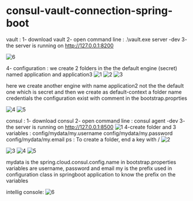 # consul-vault-connection-spring-boot
vault : 
1- download vault 
2- open command line : 
.\vault.exe server -dev
3- the server is running on http://127.0.0.1:8200

![6](https://user-images.githubusercontent.com/36199753/115152659-d629b580-a069-11eb-8d16-5ffc742dce22.PNG)

4- configuration : we create 2 folders in the the default engine (secret) named application and application3
![1](https://user-images.githubusercontent.com/36199753/115152666-de81f080-a069-11eb-81ee-3d7d1e9c4921.PNG)
![2](https://user-images.githubusercontent.com/36199753/115152668-df1a8700-a069-11eb-8f8b-97e2c20310cc.PNG)
![3](https://user-images.githubusercontent.com/36199753/115152669-dfb31d80-a069-11eb-8164-92dbfeebb4e1.PNG)

here we create another engine with name application2 not the the default one which is secret and then we create as default-context a folder name credentials
the configuration exist with comment in the bootstrap.proprties

![4](https://user-images.githubusercontent.com/36199753/115152670-dfb31d80-a069-11eb-84a8-81d3d961b5a6.PNG)
![5](https://user-images.githubusercontent.com/36199753/115152671-e04bb400-a069-11eb-92ed-a41667e4de36.PNG)



consul : 
1- download consul 
2- open command line : 
consul agent -dev
3- the server is running on http://127.0.0.1:8500
![1](https://user-images.githubusercontent.com/36199753/115152943-5270c880-a06b-11eb-9d9a-0c715b94255c.PNG)
4-create folder and 3 variables :
config/mydata/my.username
config/mydata/my.password
config/mydata/my.email
ps : To create a folder, end a key with /
![2](https://user-images.githubusercontent.com/36199753/115152942-51d83200-a06b-11eb-850e-a181f2a4f602.PNG)

![3](https://user-images.githubusercontent.com/36199753/115152945-5270c880-a06b-11eb-83c6-a6a0b0dfd4e7.PNG)
![4](https://user-images.githubusercontent.com/36199753/115152946-53095f00-a06b-11eb-83b9-e4abd9a9582d.PNG)
![5](https://user-images.githubusercontent.com/36199753/115152947-53a1f580-a06b-11eb-973a-3f80c3d475e3.PNG)

mydata is the spring.cloud.consul.config.name in bootstrap.properties
variables are username, password and email
my is the prefix used in configuration class in springboot application to know the prefix on the variables


intellig console:
![6](https://user-images.githubusercontent.com/36199753/115152940-50a70500-a06b-11eb-9c03-926dff930ef3.PNG)



